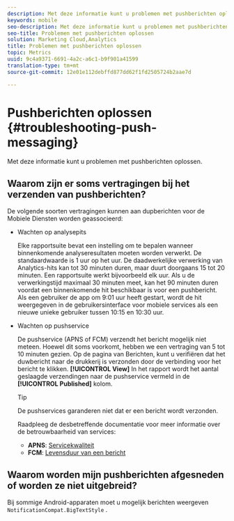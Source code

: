 ```yaml
---
description: Met deze informatie kunt u problemen met pushberichten oplossen.
keywords: mobile
seo-description: Met deze informatie kunt u problemen met pushberichten oplossen.
seo-title: Problemen met pushberichten oplossen
solution: Marketing Cloud,Analytics
title: Problemen met pushberichten oplossen
topic: Metrics
uuid: 9c4a9371-6691-4a2c-a6c1-b9f901a41599
translation-type: tm+mt
source-git-commit: 12e01e112debffd877dd62f1fd2505724b2aae7d

---
```



# Pushberichten oplossen {#troubleshooting-push-messaging}

Met deze informatie kunt u problemen met pushberichten oplossen.

## Waarom zijn er soms vertragingen bij het verzenden van pushberichten?

De volgende soorten vertragingen kunnen aan dupberichten voor de Mobiele Diensten worden geassocieerd:

* Wachten op analysepits

   Elke rapportsuite bevat een instelling om te bepalen wanneer binnenkomende analyseresultaten moeten worden verwerkt. De standaardwaarde is 1 uur op het uur. De daadwerkelijke verwerking van Analytics-hits kan tot 30 minuten duren, maar duurt doorgaans 15 tot 20 minuten. Een rapportsuite werkt bijvoorbeeld elk uur. Als u de verwerkingstijd maximaal 30 minuten meet, kan het 90 minuten duren voordat een binnenkomende hit beschikbaar is voor een pushbericht. Als een gebruiker de app om 9:01 uur heeft gestart, wordt de hit weergegeven in de gebruikersinterface voor mobiele services als een nieuwe unieke gebruiker tussen 10:15 en 10:30 uur.

* Wachten op pushservice

   De pushservice (APNS of FCM) verzendt het bericht mogelijk niet meteen. Hoewel dit soms voorkomt, hebben we een vertraging van 5 tot 10 minuten gezien. Op de pagina van Berichten, kunt u verifiëren dat het duwbericht naar de drukkerij is verzonden door de verbinding voor het bericht te klikken. **[!UICONTROL View]** In het rapport wordt het aantal geslaagde verzendingen naar de pushservice vermeld in de **[!UICONTROL Published]** kolom.

   >[!TIP]
   >
   >De pushservices garanderen niet dat er een bericht wordt verzonden.

   Raadpleeg de desbetreffende documentatie voor meer informatie over de betrouwbaarheid van services:

   * **APNS**: [Servicekwaliteit](https://developer.apple.com/library/content/documentation/NetworkingInternet/Conceptual/RemoteNotificationsPG/APNSOverview.html#//apple_ref/doc/uid/TP40008194-CH8-SW5)
   * **FCM**: [Levensduur van een bericht](https://firebase.google.com/docs/cloud-messaging/concept-options#lifetime)

## Waarom worden mijn pushberichten afgesneden of worden ze niet uitgebreid?

Bij sommige Android-apparaten moet u mogelijk berichten weergeven `NotificationCompat.BigTextStyle` .

